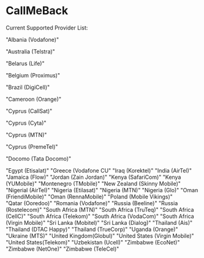 # CallMeBack

Current Supported Provider List:

"Albania (Vodafone)"

"Australia (Telstra)"

"Belarus (Life)"

"Belgium (Proximus)"

"Brazil (DigiCell)"

"Cameroon (Orange)"

"Cyprus (CallSat)"

"Cyprus (Cyta)"

"Cyprus (MTN)"

"Cyprus (PremeTel)"

"Docomo (Tata Docomo)"

"Egypt (Etisalat)"
"Greece (Vodafone CU"
"Iraq (Korektel)"
"India (AirTel)"
"Jamaica (Flow)"
"Jordan (Zain Jordan)"
"Kenya (SafariCom)"
"Kenya (YUMobile)"
"Montenegro (TMobile)"
"New Zealand (Skinny Mobile)"
"Nigerial (AirTel)"
"Nigeria (Etilasat)"
"Nigeria (MTN)"
"Nigeria (Glo)"
"Oman (FriendiMobile)"
"Oman (RennaMobile)"
"Poland (Mobile Vikings)"   
"Qatar (Ooredoo)"
"Romania (Vodafone)"
"Russia (Beeline)"
"Russia (Rostelecom)"
"South Africa (MTN)"
"South Africa (TruTeq)"
"South Africa (CellC)"
"South Africa (Telekom)"
"South Africa (VodaCom)"
"South Africa (Virgin Mobile)"
"Sri Lanka (Mobitel)"
"Sri Lanka (Dialog)"
"Thailand (Ais)"
"Thailand (DTAC Happy)"
"Thailand (TrueCorp)"
"Uganda (Orange)"
"Ukraine (MTS)"
"United Kingdom(Globul)"
"United States (Virgin Mobile)"
"United States(Telekom)"
"Uzbekistan (Ucell)"
"Zimbabwe (EcoNet)"
"Zimbabwe (NetOne)"
"Zimbabwe (TeleCel)"
